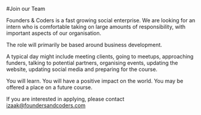 #Join our Team

Founders & Coders is a fast growing social enterprise. We are looking for an intern who is comfortable taking on large amounts of responsibility, with important aspects of our organisation.

The role will primarily be based around business development.

A typical day might include meeting clients, going to meetups, approaching funders, talking to potential partners, organising events, updating the website, updating social media and preparing for the course.

You will learn. You will have a positive impact on the world. You may be offered a place on a future course.

If you are interested in applying, please contact izaak@foundersandcoders.com
